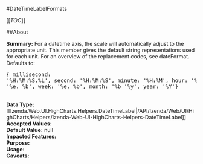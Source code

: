 #DateTimeLabelFormats

[[_TOC_]]

##About

**Summary:**  For a datetime axis, the scale will automatically adjust to the appropriate unit. This member gives the default string representations used for each unit. For an overview of the replacement codes, see dateFormat. Defaults to:<pre>{ millisecond: '%H:%M:%S.%L', second: '%H:%M:%S', minute: '%H:%M', hour: '%H:%M', day: '%e. %b', week: '%e. %b', month: '%b \'%y', year: '%Y'}</pre>  
**Data Type:** [[Izenda.Web.UI.HighCharts.Helpers.DateTimeLabel|/API/Izenda/Web/UI/HighCharts/Helpers/Izenda-Web-UI-HighCharts-Helpers-DateTimeLabel]]  
**Accepted Values:**   
**Default Value:** null  
**Impacted Features:**   
**Purpose:**   
**Usage:**   
**Caveats:**   

